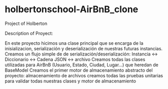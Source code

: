# holbertonschool-AirBnB_clone
Project of Holberton

Description of Proyect:

En este proyecto hicimos una clase principal que se encarga de la inisializacion, serialización y deserialización de nuestras futuras instancias.
Creamos un flujo simple de de serialización/deserialización: Instancia <-> Diccionario <-> Cadena JSON <-> archivo
Creamos todas las clases utilizadas para AirBnB (Usuario, Estado, Ciudad, Lugar…) que heredan de BaseModel
Creamos el primer motor de almacenamiento abstracto del proyecto: almacenamiento de archivos
creamos todas las pruebas unitarias para validar todas nuestras clases y motor de almacenamiento